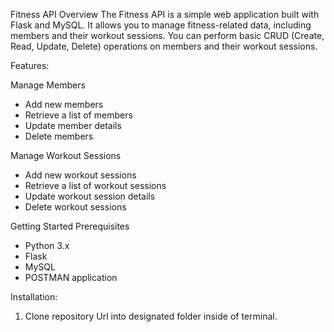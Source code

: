Fitness API
Overview
The Fitness API is a simple web application built with Flask and MySQL. It allows you to manage fitness-related data, including members and their workout sessions. You can perform basic CRUD (Create, Read, Update, Delete) operations on members and their workout sessions.

Features:

Manage Members
- Add new members
- Retrieve a list of members
- Update member details
- Delete members

Manage Workout Sessions
- Add new workout sessions
- Retrieve a list of workout sessions
- Update workout session details
- Delete workout sessions

Getting Started Prerequisites
- Python 3.x
- Flask
- MySQL
- POSTMAN application

Installation:
1. Clone repository Url into designated folder inside of terminal.